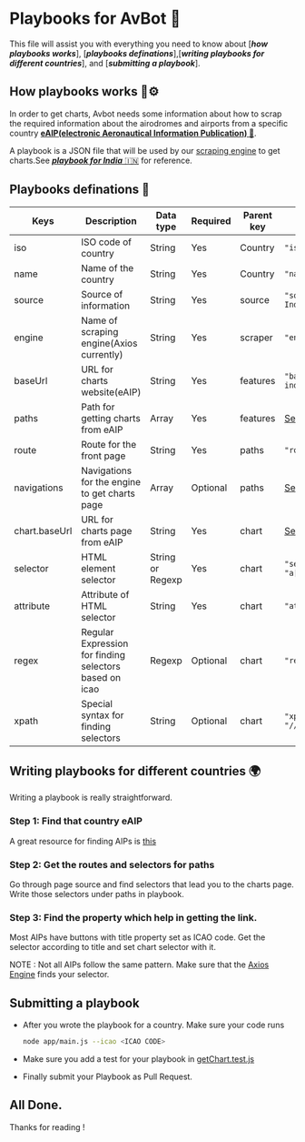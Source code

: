 # Playbooks for AvBot 📔

This file will assist you with everything you need to know about [**_how playbooks works_**], [**_playbooks definations_**],[**_writing playbooks for different countries_**], and [**_submitting a playbook_**].

## How playbooks works 📔⚙

In order to get charts, Avbot needs some information about how to scrap the required information about the airodromes and airports from a specific country [**eAIP(electronic Aeronautical Information Publication) 🛫**](https://en.wikipedia.org/wiki/Aeronautical_Information_Publication).

A playbook is a JSON file that will be used by our [scraping engine](./app/engines/axios.js) to get charts.See [**_playbook for India_** :india:](./playbooks/IN.json) for reference.

## Playbooks definations 📔

| Keys          | Description                                            | Data type        | Required | Parent key | Example                                                                                                                          |
| ------------- | ------------------------------------------------------ | ---------------- | -------- | ---------- | -------------------------------------------------------------------------------------------------------------------------------- |
| iso           | ISO code of country                                    | String           | Yes      | Country    | `"iso":"IN"`                                                                                                                     |
| name          | Name of the country                                    | String           | Yes      | Country    | `"name": "India"`                                                                                                                |
| source        | Source of information                                  | String           | Yes      | source     | `"source": "Airports Authority of India"`                                                                                        |
| engine        | Name of scraping engine(Axios currently)               | String           | Yes      | scraper    | `"engine": "axios"`                                                                                                              |
| baseUrl       | URL for charts website(eAIP)                           | String           | Yes      | features   | `"baseUrl": "https://aim-india.aai.aero/eaip-v2-02-2021"`                                                                        |
| paths         | Path for getting charts from eAIP                      | Array            | Yes      | features   | [See example](https://github.com/drph4nt0m/avbot-charts/blob/ec58c14ae01da70bcff68a4360027a2142a80366/playbooks/AU.json#L11-L15) |
| route         | Route for the front page                               | String           | Yes      | paths      | `"route": "/index-en-GB.html"`                                                                                                   |
| navigations   | Navigations for the engine to get charts page          | Array            | Optional | paths      | [See example](https://github.com/drph4nt0m/avbot-charts/blob/ec58c14ae01da70bcff68a4360027a2142a80366/playbooks/IN.json#L14-L23) |
| chart.baseUrl | URL for charts page from eAIP                          | String           | Yes      | chart      | [See example](https://github.com/drph4nt0m/avbot-charts/blob/ec58c14ae01da70bcff68a4360027a2142a80366/playbooks/IN.json#L26-L30) |
| selector      | HTML element selector                                  | String or Regexp | Yes      | chart      | `"selector": "a[title=\"${icao}\"]"`                                                                                             |
| attribute     | Attribute of HTML selector                             | String           | Yes      | chart      | `"attribute": "href"`                                                                                                            |
| regex         | Regular Expression for finding selectors based on icao | Regexp           | Optional | chart      | `"regex": "\\(${icao}\\)" `                                                                                                      |
| xpath         | Special syntax for finding selectors                   | String           | Optional | chart      | `"xpath": "//a[contains(text(),'${icao}')]"`                                                                                     |

## Writing playbooks for different countries 🌍

Writing a playbook is really straightforward.

### Step 1: Find that country eAIP

A great resource for finding AIPs is [this](https://erau.libguides.com/UAS/eAIP)

### Step 2: Get the routes and selectors for paths

Go through page source and find selectors that lead you to the charts page. Write those selectors under paths in playbook.

### Step 3: Find the property which help in getting the link.

Most AIPs have buttons with title property set as ICAO code. Get the selector according to title and set chart selector with it.

NOTE : Not all AIPs follow the same pattern. Make sure that the [Axios Engine](./app/engines/axios.js) finds your selector.

## Submitting a playbook

- After you wrote the playbook for a country. Make sure your code runs

  ```bash
  node app/main.js --icao <ICAO CODE>
  ```

- Make sure you add a test for your playbook in [getChart.test.js](./tests/getChart.test.js)

- Finally submit your Playbook as Pull Request.

## All Done.

Thanks for reading !
